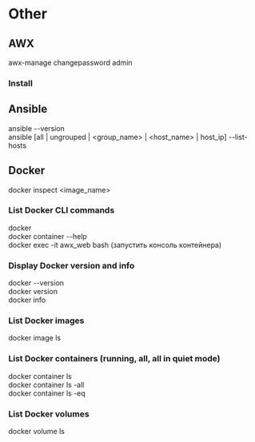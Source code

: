 # Other
## AWX
awx-manage changepassword admin  
### Install 

## Ansible
ansible --version  
ansible [all | ungrouped | <group_name> | <host_name> | host_ip] --list-hosts  

## Docker
docker inspect <image_name>  

### List Docker CLI commands
docker  
docker container --help  
docker exec -it awx_web bash  (запустить консоль контейнера)  

### Display Docker version and info
docker --version  
docker version  
docker info  

### List Docker images
docker image ls  

### List Docker containers (running, all, all in quiet mode)
docker container ls  
docker container ls -all  
docker container ls -eq  

### List Docker volumes
docker volume ls  
